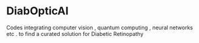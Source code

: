 # DiabOpticAI
Codes integrating computer vision , quantum computing , neural networks etc . to find a curated solution for Diabetic Retinopathy
